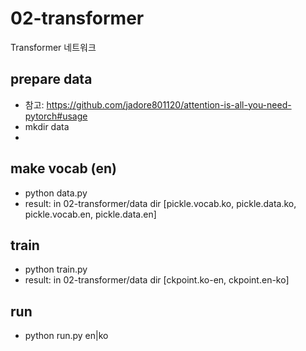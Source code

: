 # 02-transformer
Transformer 네트워크

## prepare data
- 참고: https://github.com/jadore801120/attention-is-all-you-need-pytorch#usage
- mkdir data
- 


## make vocab (en)
- python data.py
- result: in 02-transformer/data dir [pickle.vocab.ko, pickle.data.ko, pickle.vocab.en, pickle.data.en]


## train
- python train.py
- result: in 02-transformer/data dir [ckpoint.ko-en, ckpoint.en-ko]


## run
- python run.py en|ko

